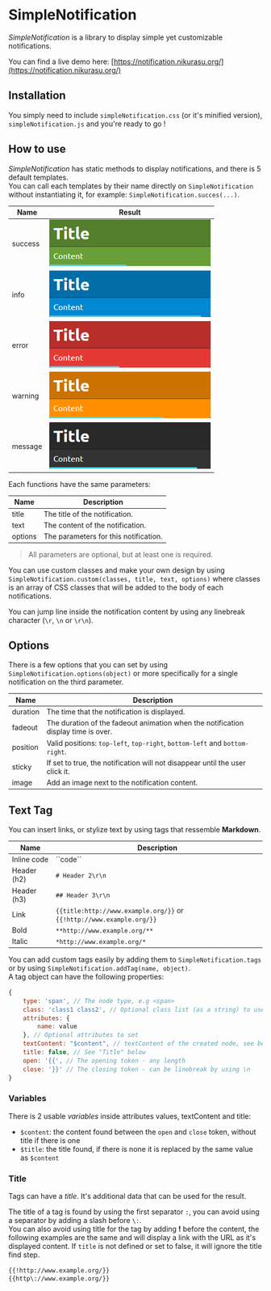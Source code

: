 # SimpleNotification

*SimpleNotification* is a library to display simple yet customizable notifications.

You can find a live demo here: [https://notification.nikurasu.org/](https://notification.nikurasu.org/)

## Installation

You simply need to include ``simpleNotification.css`` (or it's minified version), ``simpleNotification.js`` and you're ready to go !

## How to use

*SimpleNotification* has static methods to display notifications, and there is 5 default templates.  
You can call each templates by their name directly on ``SimpleNotification`` without instantiating it, for example: ``SimpleNotification.succes(...)``.

| Name | Result |
|---|---|
| success | ![Success notification](screenshots/success.png) |
| info | ![Information notification](screenshots/info.png) |
| error | ![Error notification](screenshots/error.png) |
| warning | ![Warning notification](screenshots/warning.png) |
| message | ![Message notification](screenshots/message.png) |

Each functions have the same parameters:

| Name | Description |
|---|---|
| title | The title of the notification. |
| text | The content of the notification. |
| options | The parameters for this notification. |

> All parameters are optional, but at least one is required.

You can use custom classes and make your own design by using ``SimpleNotification.custom(classes, title, text, options)`` where classes is an array of CSS classes that will be added to the body of each notifications.

You can jump line inside the notification content by using any linebreak character (``\r``, ``\n`` or ``\r\n``).

## Options

There is a few options that you can set by using ``SimpleNotification.options(object)`` or more specifically for a single notification on the third parameter.

| Name | Description |
|---|---|
| duration | The time that the notification is displayed. |
| fadeout | The duration of the fadeout animation when the notification display time is over. |
| position | Valid positions: ``top-left``, ``top-right``, ``bottom-left`` and ``bottom-right``. |
| sticky | If set to true, the notification will not disappear until the user click it. |
| image | Add an image next to the notification content. |

## Text Tag

You can insert links, or stylize text by using tags that ressemble **Markdown**.

| Name | Description |
|---|---|
| Inline code | \`\`code\`\` |
| Header (h2) | ``# Header 2\r\n`` |
| Header (h3) | ``## Header 3\r\n`` |
| Link | ``{{title:http://www.example.org/}}`` or ``{{!http://www.example.org/}}``|
| Bold | ``**http://www.example.org/**`` |
| Italic | ``*http://www.example.org/*`` |

You can add custom tags easily by adding them to ``SimpleNotification.tags`` or by using ``SimpleNotification.addTag(name, object)``.  
A tag object can have the following properties:

```javascript
{
    type: 'span', // The node type, e.g <span>
    class: 'class1 class2', // Optional class list (as a string) to use
    attributes: {
        name: value
    }, // Optional attributes to set
    textContent: "$content", // textContent of the created node, see below for variables
    title: false, // See "Title" below
    open: '{{', // The opening token - any length
    close: '}}' // The closing token - can be linebreak by using \n
}
```

### Variables

There is 2 usable *variables* inside attributes values, textContent and title:

* ``$content``: the content found between the ``open`` and ``close`` token, without title if there is one
* ``$title``: the title found, if there is none it is replaced by the same value as ``$content``

### Title

Tags can have a *title*. It's additional data that can be used for the result.

The title of a tag is found by using the first separator ``:``, you can avoid using a separator by adding a slash before ``\:``.  
You can also avoid using title for the tag by adding **!** before the content, the following examples are the same and will display a link with the URL as it's displayed content.
If ``title`` is not defined or set to false, it will ignore the title find step.  

```
{{!http://www.example.org/}}
{{http\://www.example.org/}}
```
